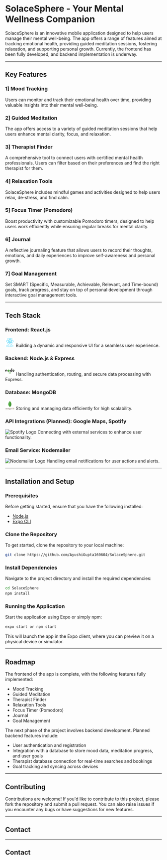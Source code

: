 # SolaceSphere - Your Mental Wellness Companion

SolaceSphere is an innovative mobile application designed to help users manage their mental well-being. The app offers a range of features aimed at tracking emotional health, providing guided meditation sessions, fostering relaxation, and supporting personal growth. Currently, the frontend has been fully developed, and backend implementation is underway.

--- 

## Key Features

### 1] Mood Tracking
  Users can monitor and track their emotional health over time, providing valuable insights into their mental well-being.

### 2] Guided Meditation
  The app offers access to a variety of guided meditation sessions that help users enhance mental clarity, focus, and relaxation.

### 3] Therapist Finder
  A comprehensive tool to connect users with certified mental health professionals. Users can filter based on their preferences and find the right therapist for them.

### 4] Relaxation Tools
  SolaceSphere includes mindful games and activities designed to help users relax, de-stress, and find calm.

### 5] Focus Timer (Pomodoro)
  Boost productivity with customizable Pomodoro timers, designed to help users work efficiently while ensuring regular breaks for mental clarity.

### 6] Journal
  A reflective journaling feature that allows users to record their thoughts, emotions, and daily experiences to improve self-awareness and personal growth.

### 7] Goal Management
  Set SMART (Specific, Measurable, Achievable, Relevant, and Time-bound) goals, track progress, and stay on top of personal development through interactive goal management tools.

---

## Tech Stack

### Frontend: React.js

<img src="https://raw.githubusercontent.com/devicons/devicon/master/icons/react/react-original-wordmark.svg" width="30" height="30" alt="React.js Logo" />  
Building a dynamic and responsive UI for a seamless user experience.

### Backend: Node.js & Express

<img src="https://raw.githubusercontent.com/devicons/devicon/master/icons/nodejs/nodejs-original-wordmark.svg" width="30" height="30" alt="Node.js Logo" />  
Handling authentication, routing, and secure data processing with Express.

### Database: MongoDB

<img src="https://raw.githubusercontent.com/devicons/devicon/master/icons/mongodb/mongodb-original-wordmark.svg" width="30" height="30" alt="MongoDB Logo" />  
Storing and managing data efficiently for high scalability.

### API Integrations (Planned): Google Maps, Spotify

<img src="https://storage.googleapis.com/pr-newsroom-wp/1/2023/05/Spotify_Primary_Logo_RGB_Green.png" width="30" height="30" alt="Spotify Logo" />  
Connecting with external services to enhance user functionality.

### Email Service: Nodemailer

<img src="https://nodemailer.com/nm_logo_200x136.png" width="30" height="30" alt="Nodemailer Logo" />  
Handling email notifications for user actions and alerts.

---

## Installation and Setup

### Prerequisites
Before getting started, ensure that you have the following installed:

- [Node.js](https://nodejs.org/)
- [Expo CLI](https://docs.expo.dev/get-started/installation/)

### Clone the Repository

To get started, clone the repository to your local machine:

```bash
git clone https://github.com/AyushiGupta160604/SolaceSphere.git
```

### Install Dependencies

Navigate to the project directory and install the required dependencies:

```bash
cd SolaceSphere
npm install
```

### Running the Application

Start the application using Expo or simply npm:

```bash
expo start or npm start
```

This will launch the app in the Expo client, where you can preview it on a physical device or simulator.

---

## Roadmap
The frontend of the app is complete, with the following features fully implemented:
- Mood Tracking
- Guided Meditation
- Therapist Finder
- Relaxation Tools
- Focus Timer (Pomodoro)
- Journal
- Goal Management

The next phase of the project involves backend development. Planned backend features include:
- User authentication and registration
- Integration with a database to store mood data, meditation progress, and user goals
- Therapist database connection for real-time searches and bookings
- Goal tracking and syncing across devices

---

## Contributing
Contributions are welcome! If you'd like to contribute to this project, please fork the repository and submit a pull request. You can also raise issues if you encounter any bugs or have suggestions for new features.

---

## Contact
---

## Contact
